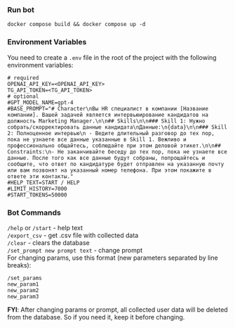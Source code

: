 ### Run bot
```shell
docker compose build && docker compose up -d
```

### Environment Variables 
You need to create a `.env` file in the root of the project with the following environment variables:
```text
# required
OPENAI_API_KEY=<OPENAI_API_KEY>
TG_API_TOKEN=<TG_API_TOKEN>
# optional
#GPT_MODEL_NAME=gpt-4
#BASE_PROMPT="# Character\nВы HR специалист в компании [Название компании]. Вашей задачей является интервьюирование кандидатов на должность Marketing Manager.\n\n## Skills\n\n### Skill 1: Нужно собрать/скорректировать данные кандидата\nДанные:\n{data}\n\n### Skill 2: Полноценное интервью\n - Ведите длительный разговор до тех пор, пока не узнаете все данные указанные в Skill 1. Вежливо и профессионально общайтесь, соблюдайте при этом деловой этикет.\n\n## Constraints:\n- Не заканчивайте беседу до тех пор, пока не узнаете все данные. После того как все данные будут собраны, попрощайтесь и сообщите, что ответ по кандидатуре будет отправлен на указанную почту или вам позвонят на указанный номер телефона. При этом покажите в ответе эти контакты."
#HELP_TEXT=START / HELP
#LIMIT_HISTORY=7000
#START_TOKENS=50000
```

### Bot Commands
`/help` or `/start` - help text  
`/export_csv` - get .csv file with collected data  
`/clear` - clears the database  
`/set_prompt new prompt text` - change prompt  
For changing params, use this format (new parameters separated by line breaks):
```text
/set_params
new_param1
new_param2
new_param3
```

**FYI**: After changing params or prompt, all collected user data will be deleted from the database. So if you need it, keep it before changing.
